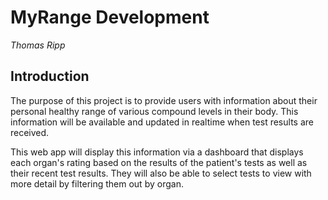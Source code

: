 # MyRange Development

_Thomas Ripp_

## Introduction

The purpose of this project is to provide users with information about their
personal healthy range of various compound levels in their body. This information
will be available and updated in realtime when test results are received.

This web app will display this information via a dashboard that displays each organ's
rating based on the results of the patient's tests as well as their recent test results.
They will also be able to select tests to view with more detail by filtering them out
by organ.
